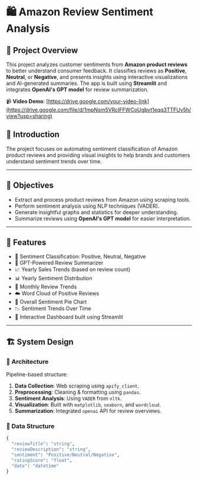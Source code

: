# 🛍️ Amazon Review Sentiment Analysis

## 🎯 Project Overview  
This project analyzes customer sentiments from **Amazon product reviews** to better understand consumer feedback. It classifies reviews as **Positive**, **Neutral**, or **Negative**, and presents insights using interactive visualizations and AI-generated summaries. The app is built using **Streamlit** and integrates **OpenAI's GPT model** for review summarization.

📹 **Video Demo**: [https://drive.google.com/your-video-link](https://drive.google.com/file/d/1mpNsm5VRcIFFWCoUgbvt1eqq3TTFUv5h/view?usp=sharing)

## 📌 Introduction  
The project focuses on automating sentiment classification of Amazon product reviews and providing visual insights to help brands and customers understand sentiment trends over time.

---

## 🎯 Objectives  
- Extract and process product reviews from Amazon using scraping tools.  
- Perform sentiment analysis using NLP techniques (VADER).  
- Generate insightful graphs and statistics for deeper understanding.  
- Summarize reviews using **OpenAI's GPT model** for easier interpretation.

---

## 🌟 Features  
- 🔹 Sentiment Classification: Positive, Neutral, Negative  
- 🧠 GPT-Powered Review Summarizer  
- 📈 Yearly Sales Trends (based on review count)  
- 📊 Yearly Sentiment Distribution  
- 📆 Monthly Review Trends  
- ☁️ Word Cloud of Positive Reviews  
- 🥧 Overall Sentiment Pie Chart  
- 📉 Sentiment Trends Over Time  
- 🧩 Interactive Dashboard built using Streamlit

---

## 🏗️ System Design  

### 📐 Architecture  
Pipeline-based structure:
1. **Data Collection**: Web scraping using `apify_client`.  
2. **Preprocessing**: Cleaning & formatting using `pandas`.  
3. **Sentiment Analysis**: Using `VADER` from `nltk`.  
4. **Visualization**: Built with `matplotlib`, `seaborn`, and `wordcloud`.  
5. **Summarization**: Integrated `openai` API for review overviews.

### 🧱 Data Structure  
```python
{
  "reviewTitle": "string",
  "reviewDescription": "string",
  "sentiment": "Positive/Neutral/Negative",
  "ratingScore": "float",
  "date": "datetime"
}
